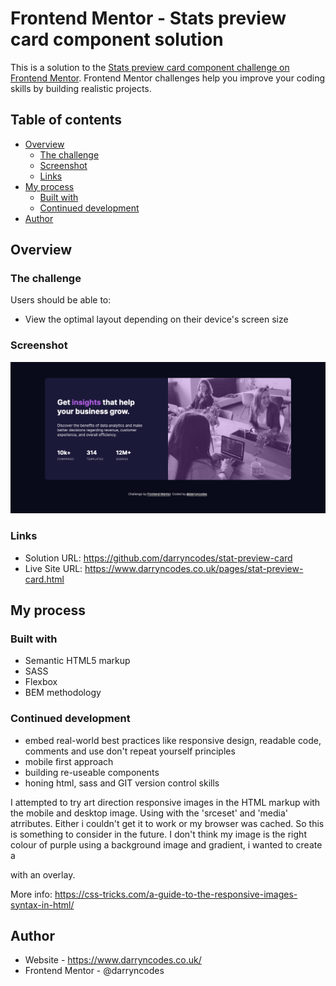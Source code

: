 # Frontend Mentor - Stats preview card component solution

This is a solution to the [Stats preview card component challenge on Frontend Mentor](https://www.frontendmentor.io/challenges/stats-preview-card-component-8JqbgoU62). Frontend Mentor challenges help you improve your coding skills by building realistic projects.

## Table of contents

-   [Overview](#overview)
    -   [The challenge](#the-challenge)
    -   [Screenshot](#screenshot)
    -   [Links](#links)
-   [My process](#my-process)
    -   [Built with](#built-with)
    -   [Continued development](#continued-development)
-   [Author](#author)

## Overview

### The challenge

Users should be able to:

-   View the optimal layout depending on their device's screen size

### Screenshot

![](./screenshot.png)

### Links

-   Solution URL: https://github.com/darryncodes/stat-preview-card
-   Live Site URL: https://www.darryncodes.co.uk/pages/stat-preview-card.html

## My process

### Built with

-   Semantic HTML5 markup
-   SASS
-   Flexbox
-   BEM methodology

### Continued development

-   embed real-world best practices like responsive design, readable code, comments and use don't repeat yourself principles
-   mobile first approach
-   building re-useable components
-   honing html, sass and GIT version control skills

I attempted to try art direction responsive images in the HTML markup with the mobile and desktop image. Using <picture> <source> with the 'srceset' and 'media' atrributes. Either i couldn't get it to work or my browser was cached. So this is something to consider in the future. I don't think my image is the right colour of purple using a background image and gradient, i wanted to create a <div> with an overlay.

More info: https://css-tricks.com/a-guide-to-the-responsive-images-syntax-in-html/

## Author

-   Website - https://www.darryncodes.co.uk/
-   Frontend Mentor - @darryncodes
